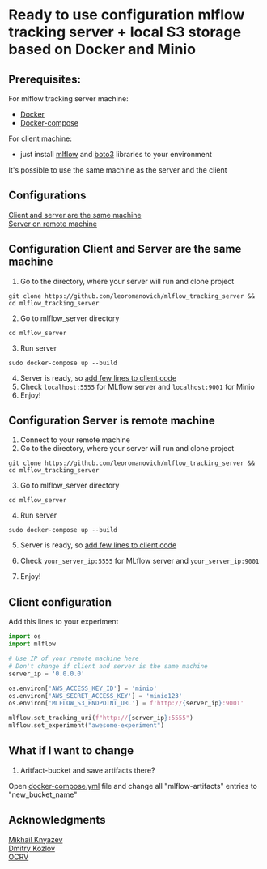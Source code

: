 # Ready to use configuration mlflow tracking server + local S3 storage based on Docker and Minio

## Prerequisites:

For mlflow tracking server machine:

* [Docker](https://docs.docker.com/get-docker/)
* [Docker-compose](https://docs.docker.com/compose/install/)

For client machine:

* just install [mlflow](https://www.mlflow.org/docs/latest/quickstart.html) and [boto3](https://boto3.amazonaws.com/v1/documentation/api/latest/guide/quickstart.html) libraries to your environment

It's possible to use the same machine as the server and the client

## Configurations

[Client and server are the same machine](#configuration-client-and-server-are-the-same-machine)  
[Server on remote machine](#configuration-server-is-remote-machine)


## Configuration Client and Server are the same machine

1. Go to the directory, where your server will run and clone project

```shell script
git clone https://github.com/leoromanovich/mlflow_tracking_server && cd mlflow_tracking_server
```

2. Go to mlflow_server directory

```shell script
cd mlflow_server
```

3. Run server

```shell script
sudo docker-compose up --build
```

4. Server is ready, so [add few lines to client code](#Client-configuration)
5. Check `localhost:5555` for MLflow server and `localhost:9001` for Minio 
6. Enjoy!


## Configuration Server is remote machine

1. Connect to your remote machine
2. Go to the directory, where your server will run and clone project

```shell script
git clone https://github.com/leoromanovich/mlflow_tracking_server && cd mlflow_tracking_server
```

3. Go to mlflow_server directory

```shell script
cd mlflow_server
```

4. Run server

```shell script
sudo docker-compose up --build
```

5. Server is ready, so [add few lines to client code](#Client-configuration)

6. Check `your_server_ip:5555` for MLflow server and `your_server_ip:9001` 
7. Enjoy!

## Client configuration

Add this lines to your experiment

```python
import os
import mlflow

# Use IP of your remote machine here
# Don't change if client and server is the same machine
server_ip = '0.0.0.0'

os.environ['AWS_ACCESS_KEY_ID'] = 'minio'
os.environ['AWS_SECRET_ACCESS_KEY'] = 'minio123'
os.environ['MLFLOW_S3_ENDPOINT_URL'] = f'http://{server_ip}:9001'

mlflow.set_tracking_uri(f"http://{server_ip}:5555")
mlflow.set_experiment("awesome-experiment")
```

## What if I want to change

1. Aritfact-bucket and save artifacts there?

Open [docker-compose.yml](/mlflow_server/docker-compose.yml) file and change all "mlflow-artifacts" entries to "new_bucket_name"



## Acknowledgments

[Mikhail Knyazev](https://github.com/9dogs)  
[Dmitry Kozlov](https://github.com/dkozlov)  
[OCRV](http://www.ocrv.ru/)
